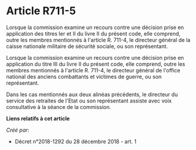 # Article R711-5

Lorsque la commission examine un recours contre une décision prise en application des titres Ier et II du livre II du présent
code, elle comprend, outre les membres mentionnés à l'article R. 711-4, le directeur général de la caisse nationale militaire
de sécurité sociale, ou son représentant.

Lorsque la commission examine un recours contre une décision prise en application du titre III du livre II du présent code,
elle comprend, outre les membres mentionnés à l'article R. 711-4, le directeur général de l'office national des anciens
combattants et victimes de guerre, ou son représentant.

Dans les cas mentionnés aux deux alinéas précédents, le directeur du service des retraites de l'Etat ou son représentant
assiste avec voix consultative à la séance de la commission.

**Liens relatifs à cet article**

_Créé par_:

  - Décret n°2018-1292 du 28 décembre 2018 - art. 1
